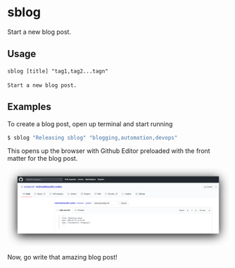 # sblog
Start a new blog post.

## Usage

```
sblog [title] "tag1,tag2...tagn"

Start a new blog post.
```

## Examples
To create a blog post, open up terminal and start running

```bash
$ sblog "Releasing sblog" "blogging,automation,devops"
```

This opens up the browser with Github Editor preloaded with the front matter for the blog post.

![blog-screenshot](/blog-screenshot.png)

Now, go write that amazing blog post!
